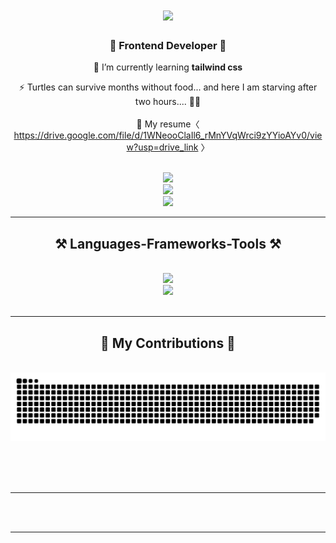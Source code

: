 

<h1 align="center">
    <img src="https://readme-typing-svg.herokuapp.com/?font=Righteous&size=35&center=true&vCenter=true&width=500&height=70&duration=3500&lines=Hi+There!+👋;+I'm+Seif+Akmal;" />
</h1>

<h3 align="center">🔗  Frontend Developer  🔗</h3>



<div align="center">

 
🌱 I’m currently learning **tailwind css**

⚡ Turtles can survive months without food... and here I am starving after two hours.... 🐢😆
<br/>
<br/>
 📃 My resume〈 https://drive.google.com/file/d/1WNeooClaIl6_rMnYVqWrci9zYYioAYv0/view?usp=drive_link 〉  
<br/>
 </div>
 
<div align="center""> 
    
   <a href="https://mail.google.com/mail/?view=cm&fs=1&to=seifakmal5@gmail.com">
  <img src="https://img.shields.io/badge/Gmail-333333?style=for-the-badge&logo=gmail&logoColor=red" style="width: 10%;" />
   </a>
    <br/>
  <a href="https://www.linkedin.com/in/seif-akmal-103a38244/">
    <img src="https://img.shields.io/badge/LinkedIn-0077B5?style=for-the-badge&logo=linkedin&logoColor=white" target="_blank" style="width: 13%;"/>
  </a>
    <br/>
  <a href="https://github.com/SeifAkmal" target="_blank">
     <img src="https://img.shields.io/badge/Portfolio-FF5722?style=for-the-badge&logo=todoist&logoColor=white" style="width: 15%;"/> 
  </a> 
  
</div>

 <hr/>
 
<h2 align="center">⚒️ Languages-Frameworks-Tools ⚒️</h2>
<br/>
<div align="center">
    <img src="https://skillicons.dev/icons?i=javascript,bootstrap,html,css,sass,typescript" />
    </br>
    <img src="https://skillicons.dev/icons?i=git,angular,nodejs,aws,github,figma,tailwind,vscode,xd" />
</div>

<br/>
<hr/>

<div align="center">
  <h2>🐍 My Contributions 🐍</h2>
  <br>
  <img alt="snake eating my contributions" src="https://raw.githubusercontent.com/salesp07/salesp07/output/github-contribution-grid-snake.svg" />
  
  <br/><br/><br/>
</div>

<hr/>



<br/><br/>

<hr/>


